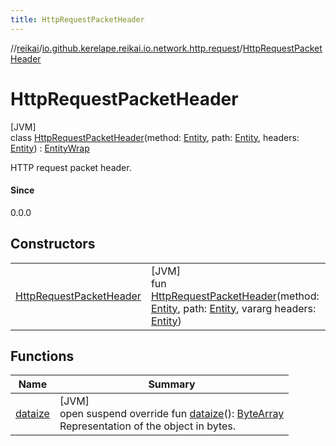 ```yaml
---
title: HttpRequestPacketHeader
---
```

//[reikai](../../../index.html)/[io.github.kerelape.reikai.io.network.http.request](../index.html)/[HttpRequestPacketHeader](index.html)



# HttpRequestPacketHeader



[JVM]\
class [HttpRequestPacketHeader](index.html)(method: [Entity](../../io.github.kerelape.reikai.core/-entity/index.html), path: [Entity](../../io.github.kerelape.reikai.core/-entity/index.html), headers: [Entity](../../io.github.kerelape.reikai.core/-entity/index.html)) : [EntityWrap](../../io.github.kerelape.reikai.core/-entity-wrap/index.html)

HTTP request packet header.



#### Since



0.0.0



## Constructors


| | |
|---|---|
| [HttpRequestPacketHeader](-http-request-packet-header.html) | [JVM]<br>fun [HttpRequestPacketHeader](-http-request-packet-header.html)(method: [Entity](../../io.github.kerelape.reikai.core/-entity/index.html), path: [Entity](../../io.github.kerelape.reikai.core/-entity/index.html), vararg headers: [Entity](../../io.github.kerelape.reikai.core/-entity/index.html)) |


## Functions


| Name | Summary |
|---|---|
| [dataize](../../io.github.kerelape.reikai.core/-entity/dataize.html) | [JVM]<br>open suspend override fun [dataize](../../io.github.kerelape.reikai.core/-entity/dataize.html)(): [ByteArray](https://kotlinlang.org/api/latest/jvm/stdlib/kotlin/-byte-array/index.html)<br>Representation of the object in bytes. |

